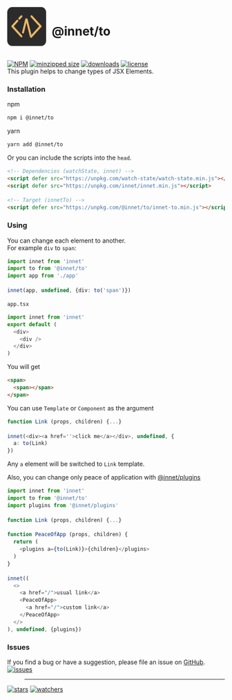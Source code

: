 <img src="https://raw.githubusercontent.com/d8corp/innet/main/logo.svg" align="left" width="90" height="90" alt="InnetJs logo by Mikhail Lysikov">

# &nbsp; @innet/to

&nbsp;

[![NPM](https://img.shields.io/npm/v/@innet/to.svg)](https://github.com/d8corp/innet-to/blob/master/CHANGELOG.md)
[![minzipped size](https://img.shields.io/bundlephobia/minzip/@innet/to)](https://bundlephobia.com/result?p=@innet/to)
[![downloads](https://img.shields.io/npm/dm/@innet/to.svg)](https://www.npmjs.com/package/@innet/to)
[![license](https://img.shields.io/npm/l/@innet/to)](https://github.com/d8corp/innet-to/blob/master/LICENSE)  
This plugin helps to change types of JSX Elements.

### Installation
npm
```bash
npm i @innet/to
```
yarn
```bash
yarn add @innet/to
```

Or you can include the scripts into the `head`.
```html
<!-- Dependencies (watchState, innet) -->
<script defer src="https://unpkg.com/watch-state/watch-state.min.js"></script>
<script defer src="https://unpkg.com/innet/innet.min.js"></script>

<!-- Target (innetTo) -->
<script defer src="https://unpkg.com/@innet/to/innet-to.min.js"></script>
```

### Using
You can change each element to another.  
For example `div` to `span`:
```typescript jsx
import innet from 'innet'
import to from '@innet/to'
import app from './app'

innet(app, undefined, {div: to('span')})
```
`app.tsx`
```typescript jsx
import innet from 'innet'
export default (
  <div>
    <div />
  </div>
)
```
You will get
```html
<span>
  <span></span>
</span>
```
You can use `Template` or `Component` as the argument
```typescript jsx
function Link (props, children) {...}

innet(<div><a href=''>click me</a></div>, undefined, {
  a: to(Link)
})
```
Any `a` element will be switched to `Link` template.

Also, you can change only peace of application with [@innet/plugins](https://www.npmjs.com/package/@innet/plugins)
```typescript jsx
import innet from 'innet'
import to from '@innet/to'
import plugins from '@innet/plugins'

function Link (props, children) {...}

function PeaceOfApp (props, children) {
  return (
    <plugins a={to(Link)}>{children}</plugins>
  )
}

innet((
  <>
    <a href="/">usual link</a>
    <PeaceOfApp>
      <a href="/">custom link</a>
    </PeaceOfApp>
  </>
), undefined, {plugins})
```

### Issues
If you find a bug or have a suggestion, please file an issue on [GitHub](https://github.com/d8corp/innet-to/issues).  
[![issues](https://img.shields.io/github/issues-raw/d8corp/innet-to)](https://github.com/d8corp/innet-to/issues)
> ---
[![stars](https://img.shields.io/github/stars/d8corp/innet-to?style=social)](https://github.com/d8corp/innet-to/stargazers)
[![watchers](https://img.shields.io/github/watchers/d8corp/innet-to?style=social)](https://github.com/d8corp/innet-to/watchers)

